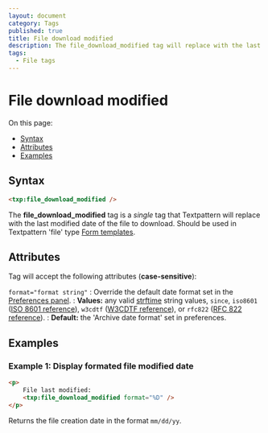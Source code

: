 ```yaml
---
layout: document
category: Tags
published: true
title: File download modified
description: The file_download_modified tag will replace with the last modified date of the file to download.
tags:
  - File tags
---
```


# File download modified

On this page:

* [Syntax](#syntax)
* [Attributes](#attributes)
* [Examples](#examples)

## Syntax

~~~ html
<txp:file_download_modified />
~~~

The **file_download_modified** tag is a *single* tag that Textpattern will replace with the last modified date of the file to download. Should be used in Textpattern 'file' type [Form templates](https://docs.textpattern.io/themes/form-templates-explained).

## Attributes

Tag will accept the following attributes (**case-sensitive**):

`format="format string"`
: Override the default date format set in the [Preferences panel](https://docs.textpattern.io/administration/preferences-panel).
: **Values:** any valid [strftime](https://secure.php.net/strftime) string values, `since`, `iso8601` ([ISO 8601 reference](https://en.wikipedia.org/wiki/ISO_8601)), `w3cdtf` ([W3CDTF reference](https://www.w3.org/TR/NOTE-datetime)), or `rfc822` ([RFC 822 reference](https://www.w3.org/Protocols/rfc822/#z28)).
: **Default:** the 'Archive date format' set in preferences.

## Examples

### Example 1: Display formated file modified date

~~~ html
<p>
    File last modified:
    <txp:file_download_modified format="%D" />
</p>
~~~

Returns the file creation date in the format `mm/dd/yy`.
